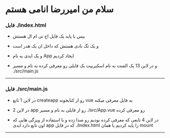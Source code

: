 # سلام من امیررضا انامی هستم

### فایل  ./index.html

- بیس یا پایه یک فایل اج تی ام ال هستش 

- و یک تگ بادی هستش که داخل ان یک هدر است

- و یک ایدی به نام App ایجاد کردیم

- و در لاین 13 یک المنت به نام اسکیریپت یک فایلی رو معرفی کرده به نام و مسیر ./src/main.js

_________________________________________________________________________________________________

### فایل ./src/main.js

-  در لاین 1 تابع createapp رو از کتابخونه vue به فایل معرفی میکنه

- در لاین 2 app رو از فایلی به نام و مسیر ./src/App.vue رو معرفی کرده 

- در لاین 4 تابعی که معرفی کرده بودیم رو صدا زده و با استفاده از ویزگی هایی که اون تابع دارد ایدی app که در فایل ./index.html را پایه کردیم یا همان mount

_________________________________________________________________________________________________
